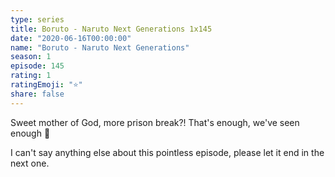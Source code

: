 ```yaml
---
type: series
title: Boruto - Naruto Next Generations 1x145
date: "2020-06-16T00:00:00"
name: "Boruto - Naruto Next Generations"
season: 1
episode: 145
rating: 1
ratingEmoji: "⭐️"
share: false
---
```


Sweet mother of God, more prison break?! That's enough, we've seen enough 😤

I can't say anything else about this pointless episode, please let it end in the next one.
